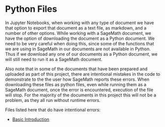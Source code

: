 # Python Files

In Jupyter Notebooks, when working with any type of document we have that option to export that document as a text file, as markdown, and a number
of other options.  While working with a SageMath document, we have the option of downloading the document as a Python document.  We need to be very careful when 
doing this, since some of the functions that we are using in SageMath in our documents are not available in Python.  Thus if we download any one of our documents 
as a Python document, we will still need to run it as a SageMath document.  

Also note that in some of the documents that have been prepared and uploaded as part of this project, there are intentional mistakes in the code to 
demonstrate to the the user how SageMath reports these errors.  When downloading these files as python files, even while running them as a SageMath document,
once the error is encountered, execution of the file will stop.  For the majority of the documents in this project this will not be a problem, as they all
run without runtime errors.  

Files listed here that do have intentional errors:

* [Basic Introduction](Introduction/basic-introduction.py)
